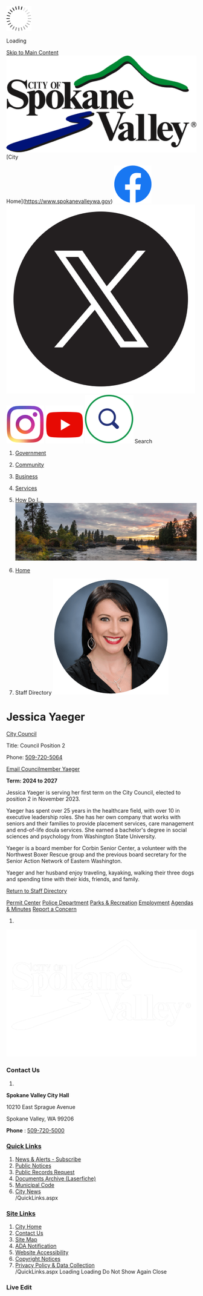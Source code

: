   ![Loading](images/175a1fbe28a882a7994fe19e58b35a2992f09c688e3b368a3962d31231671646.gif) 

Loading

  [Skip to Main Content](https://spokanevalleywa.gov/directory.aspx?EID=18#contentarea)   [![Home Page](images/5bb3c687b307ef1a6fdd814ea470ded27d7f0f188c68fdfad369372688e497c1)](https://spokanevalleywa.gov/directory.aspx?EID=18)   [City

Home](https://www.spokanevalleywa.gov)   [![Facebook](images/6977fd0df837d984b444bebf8113772fd8c7a3ef49d42aca8e8d6a3868aa966c)](https://www.facebook.com/CityofSpokaneValley)   [![X](images/b673400f1f54e6cf6ac66b6782815c380d165e21dc5b68f6d5780b391aa62647)](https://x.com/CityofSV)   [![Instagram](images/beabecc87e46c1df424a9ed35f3550a728dadc0d5dec0fec728ee5d09b277c61)](https://www.instagram.com/cityspokanevalley)   [![YouTube](images/08021e3bb2525885fa0106b9478a48648bb5bad1a99bdf4d1bdcc62fb5aa63cb)](https://www.youtube.com/channel/UCoNlPNd0y5U905mvDfEmn7g)   [![Search](images/73ada407c4ccacd8abcd185aa1b0ca568d5318c1dd4660681442027aba726f5e)](https://spokanevalleywa.gov/Search/Results) Search 

 1.  [Government](https://spokanevalleywa.gov/27/Government) 
 1.  [Community](https://spokanevalleywa.gov/31/Community) 
 1.  [Business](https://spokanevalleywa.gov/101/Business) 
 1.  [Services](https://spokanevalleywa.gov/149/Services) 
 1.  [How Do I...](https://spokanevalleywa.gov/9/How-Do-I) 
  ![](images/30eee12c3aacd1149447199f6c40b14ea1e153d0b653d05b4e10643e49e7f150)  

 1.  [Home](https://spokanevalleywa.gov/directory.aspx?EID=18) 
 1. Staff Directory
  ![Headshot of Councilmember Jessica Yaeger](images/499487783c61b7e0ab6b5c9575d9119954ef3410f27fcb48fd0f8f6a73ab7fd9)  

# Jessica Yaeger

   [City Council](https://spokanevalleywa.gov/Directory.aspx?DID=8) 

Title: Council Position 2

Phone: [509-720-5064]() 

 [Email Councilmember Yaeger](mailto:jyaeger@SpokaneValleyWA.gov)  

 __Term: 2024 to 2027__ 

Jessica Yaeger is serving her first term on the City Council, elected to position 2 in November 2023.

Yaeger has spent over 25 years in the healthcare field, with over 10 in executive leadership roles. She has her own company that works with seniors and their families to provide placement services, care management and end-of-life doula services. She earned a bachelor's degree in social sciences and psychology from Washington State University.

Yaeger is a board member for Corbin Senior Center, a volunteer with the Northwest Boxer Rescue group and the previous board secretary for the Senior Action Network of Eastern Washington.

Yaeger and her husband enjoy traveling, kayaking, walking their three dogs and spending time with their kids, friends, and family.

  

 [Return to Staff Directory](https://spokanevalleywa.gov/Directory.aspx) 

  [Permit Center](https://spokanevalleywa.gov/180/Permit-Center)   [Police Department](https://spokanevalleywa.gov/169/Police)   [Parks & Recreation](https://spokanevalleywa.gov/163/Parks-Recreation)   [Employment](https://spokanevalleywa.gov/411)   [Agendas & Minutes](https://spokanevalleywa.gov/129/Agendas-Minutes)   [Report a Concern](https://spokanevalleywa.gov/443/SVexpress---Report-a-Concern)  

 1.    

 ![Home Page](images/675bc87fa9bcc7bc71fa3162f2ef8d20311db920312b55cf32bc999316515b56)    

### Contact Us

 1.    

 __Spokane Valley City Hall__    

10210 East Sprague Avenue   

Spokane Valley, WA 99206   

 __Phone__ : [509-720-5000]()    

###  [Quick Links](https://spokanevalleywa.gov/QuickLinks.aspx?CID=15) 

 1.  [News & Alerts - Subscribe](https://public.govdelivery.com/accounts/WASPOKANEVALLEY/subscriber/new?qsp=CODE_RED)  
 1.  [Public Notices](https://spokanevalleywa.gov/359/2154/Public-Notices)  
 1.  [Public Records Request](https://spokanevalleywa.gov/691/Public-Records)  
 1.  [Documents Archive (Laserfiche)](https://laserfiche.spokanevalley.org/WebLink/Browse.aspx?dbid=0&repo=SpokaneValley)  
 1.  [Municipal Code](https://www.codepublishing.com/WA/SpokaneValley)  
 1.  [City News](https://spokanevalleywa.gov/CivicAlerts.aspx?CID=1)  
 /QuickLinks.aspx 

###  [Site Links](https://spokanevalleywa.gov/QuickLinks.aspx?CID=16) 

 1.  [City Home](https://www.spokanevalleywa.gov)  
 1.  [Contact Us](https://spokanevalleywa.gov/directory.aspx)  
 1.  [Site Map](https://spokanevalleywa.gov/sitemap)  
 1.  [ADA Notification](https://spokanevalleywa.gov/207/Americans-with-Disabilities-Act-Notice)  
 1.  [Website Accessibility](https://spokanevalleywa.gov/accessibility)  
 1.  [Copyright Notices](https://spokanevalleywa.gov/copyright)  
 1.  [Privacy Policy & Data Collection](https://spokanevalleywa.gov/privacy)  
 /QuickLinks.aspx Loading Loading Do Not Show Again Close 

### Live Edit

 [](https://spokanevalleywa.gov/directory.aspx?EID=18)   []()  []()  